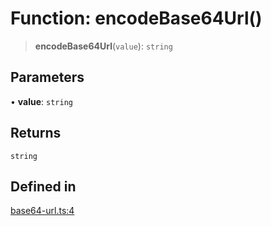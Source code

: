 # Function: encodeBase64Url()

> **encodeBase64Url**(`value`): `string`

## Parameters

• **value**: `string`

## Returns

`string`

## Defined in

[base64-url.ts:4](https://github.com/andreisergiu98/baeta/blob/277f62f15bfdecc05d507a84e60b62e5bc08a747/packages/util-encoding/lib/base64-url.ts#L4)
